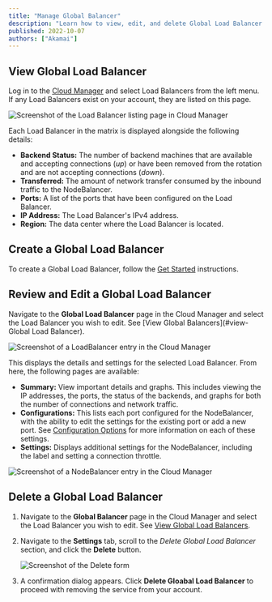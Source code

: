 ```yaml
---
title: "Manage Global Balancer"
description: "Learn how to view, edit, and delete Global Load Balancer."
published: 2022-10-07
authors: ["Akamai"]
---
```


## View Global Load Balancer

Log in to the [Cloud Manager](https://cloud.linode.com) and select Load Balancers from the left menu. If any Load Balancers exist on your account, they are listed on this page.

![Screenshot of the Load Balancer listing page in Cloud Manager](nodebalancer-view-list.png)

Each Load Balancer in the matrix is displayed alongside the following details:

- **Backend Status:** The number of backend machines that are available and accepting connections (*up*) or have been removed from the rotation and are not accepting connections (*down*).
- **Transferred:** The amount of network transfer consumed by the inbound traffic to the NodeBalancer.
- **Ports:** A list of the ports that have been configured on the Load Balancer.
- **IP Address:** The Load Balancer's IPv4 address.
- **Region:** The data center where the Load Balancer is located.

## Create a Global Load Balancer

To create a Global Load Balancer, follow the [Get Started](/docs/products/networking/global-loadbalancer/) instructions.

## Review and Edit a Global Load Balancer

Navigate to the **Global Load Balancer** page in the Cloud Manager and select the Load Balancer you wish to edit. See [View Global Balancers](#view-Global Load Balancer).

![Screenshot of a LoadBalancer entry in the Cloud Manager](nodebalancer-edit.png)

This displays the details and settings for the selected Load Balancer. From here, the following pages are available:

- **Summary:** View important details and graphs. This includes viewing the IP addresses, the ports, the status of the backends, and graphs for both the number of connections and network traffic.
- **Configurations:** This lists each port configured for the NodeBalancer, with the ability to edit the settings for the existing port or add a new port. See [Configuration Options](/docs/products/networking/nodebalancers/guides/configure/) for more information on each of these settings.
- **Settings:** Displays additional settings for the NodeBalancer, including the label and setting a connection throttle.

![Screenshot of a NodeBalancer entry in the Cloud Manager](nodebalancer-summary.png)

## Delete a Global Load Balancer

1. Navigate to the **Global Balancer** page in the Cloud Manager and select the Load Balancer you wish to edit. See [View Global Load Balancers](#view-loadbalancer).

1. Navigate to the **Settings** tab, scroll to the *Delete Global Load Balancer* section, and click the **Delete** button.

    ![Screenshot of the Delete form](loadbalancer-delete.png)

1. A confirmation dialog appears. Click **Delete Gloabal Load Balancer** to proceed with removing the service from your account.